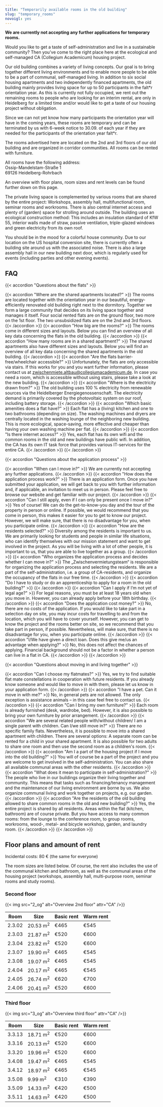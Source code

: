 ```yaml
---
title: "Temporarily available rooms in the old building"
slug: "temporary_rooms"
novoigl: yes
---
```


<p style="text-align:justify">
<div class="notification is-primary">
<!-- You want to move into one of our temporarily available rooms in April 2025?<br>As we are currently updating our application process, please use the application available under <a href="{{< relref "/wohnheim" >}}">Dorm</a> and state your interest in a temporarily available room in the corresponding line.<br>We are looking forward to meeting you!
</div> -->
<b>We are currently not accepting any further applications for temporary rooms.</b>

Would you like to get a taste of self-administration and live in a sustainable community? Then you've come to the right place here at the ecological and self-managed CA (Collegium Academicum) housing project.
    
Our old building combines a variety of living concepts. Our goal is to bring together different living environments and to enable more people to be able to be a part of communal, self-managed living. In addition to six social housing apartments and two independently financed apartments, the old building mainly provides living space for up to 50 participants in the falt*r orientation year. As this is currently not fully occupied, we rent out the remaining rooms to people who are looking for an interim rental, are only in Heidelberg for a limited time and/or would like to get a taste of our housing project without obligation.

Since we can not yet know how many participants the orientation year will have in the coming years, these rooms are temporary and can be terminated by us with 6-week notice to 30.09. of each year if they are needed for the participants of the orientation year falt*r.

The rooms advertised here are located on the 2nd and 3rd floors of our old building and are organized in corridor communities. All rooms can be rented with furniture.

All rooms have the following address: <br>
Ossip-Mandelstam-Straße 1 <br>
69126 Heidelberg-Rohrbach

An overview with floor plans, room sizes and rent levels can be found further down on this page.

The private living space is complemented by various rooms that are shared by the entire project: Workshops, assembly hall, multifunctional room, seminar rooms and workrooms. There is also central internet access and plenty of (garden) space for strolling around outside. The building uses an ecological construction method: This includes an insulation standard of KfW 55, interior walls made of straw, passive ventilation, triple-glazed windows and green electricity from its own roof.

You should be in the mood for a colorful house community. Due to our location on the US hospital conversion site, there is currently often a building site around us with the associated noise. There is also a large assembly hall in our new building next door, which is regularly used for events (including parties and other evening events).
</p>

<!--You would like to be part of our project and can imagine living here?

<div class="buttons is-centered">
    <a href="{{< relref "/bewerbung_befristet" >}}" class="button is-medium is-primary">
        <span class="icon">
            <i class="icon-home"></i>
        </span>
        <span>Then apply now!</span>
    </a>
</div> -->

## FAQ

{{< accordion "Questions about the flats" >}}

{{< accordion "Where are the shared apartments located?" >}}
The rooms are located together with the orientation year in our beautiful, energy-efficiently renovated old building right next to the dormitory. Together we form a large community that decides on its living space together and manages it itself. Four social rented flats are on the ground floor, two more on the 1st floor. The two unsubsidized flats are on the 2nd and 3rd floors.
{{< /accordion >}}
{{< accordion "How big are the rooms?" >}}
The rooms come in different sizes and layouts. Below you can find an overview of all key data concerning the flats in the old building.
{{< /accordion >}}
{{< accordion "How many rooms are in a shared apartment?" >}}
The shared apartments also have different sizes and layouts. Below you will find an overview of all key data concerning the shared apartments in the old building.
{{< /accordion >}}
{{< accordion "Are the flats barrier-free/wheelchair accessible?" >}}
Unfortunately, the flats are only accessible via stairs. If this works for you and you want further information, please contact us at zwischenmiete.altbau@collegiumacademicum.de. In case you need a room, which is accessible without using stairs, please take a look at the new building.
{{< /accordion >}}
{{< accordion "Where is the electricity drawn from?" >}}
The old building uses 100 % electricity from renewable sources via the Heidelberger Energiegenossenschaft. The electricity demand is primarily covered by the photovoltaic system on our roof, including battery storage.
{{< /accordion >}}
{{< accordion "Which basic amenities does a flat have?" >}}
Each flat has a (living) kitchen and one to two bathrooms (depending on size). The washing machines and dryers are centrally located in the washing lounge of the neighboring new building. This is more ecological, space-saving, more effective and cheaper than having your own washing machine per flat.
{{< /accordion >}}
{{< accordion "Is there internet access?" >}}
Yes, each flat has its own wifi and the common rooms in the old and new buildings have public wifi. In addition, the CA has its own IT task force that provides various IT-services for the entire CA.
{{< /accordion >}}
{{< /accordion >}}

{{< accordion "Questions about the application process" >}}

{{< accordion "When can I move in?" >}}
We are currently not accepting any further applications.
{{< /accordion >}}
{{< accordion "How does the application process work?" >}}
There is an application form. Once you have submitted your application, we will get back to you with further information and, if applicable, an invitation to meet us in person. Please feel free to browse our website and get familiar with our project.
{{< /accordion >}}
{{< accordion "Can I still apply, even if I can only be present once I move in?" >}}
Yes of course! We can do the get-to-know-you day and the tour of the property in person or online. If possible, we would recommend that you come in person, this makes it easier for you to get to know our project. However, we will make sure, that there is no disadvantage for you, when you participate online.
{{< /accordion >}}
{{< accordion "How are the residents selected?" >}}
Diversity among the residents is important to us. We are primarily looking for students and people in similar life situations, who can identify themselves with our mission statement and want to get involved in the project. As you will be living with a lot of other people, it is important to us, that you are able to live together as a group.
{{< /accordion >}}
{{< accordion "Who organizes the application process and decides whether I can move in?" >}}
The „Zwischenvermietungsteam“ is responsible for organizing the application process and selecting the residents. We are a part of the self-administration, i.e. a group of CA-residents, and organize the occupancy of the flats in our free time.
{{< /accordion >}}
{{< accordion "Do I have to study or do an apprenticeship to apply for a room in the old building?" >}}
{{< /accordion >}}
{{< accordion "Can I apply if I‘m not yet of legal age?" >}}
For legal reasons, you must be at least 18 years old when you move in. However, you can already apply before your 18th birthday.
{{< /accordion >}}
{{< accordion "Does the application cost money?" >}}
No, there are no costs of the application. If you would like to take part in a selection day on site, you may incur costs for travelling to and from the location, which you will have to cover yourself. However, you can get to know the project and the rooms better on site, so we recommend that you take part in person, if possible. Nevertheless, will make sure, that there is no disadvantage for you, when you participate online.
{{< /accordion >}}
{{< accordion "I/We have given a direct loan. Does this give me/us an advantage when applying?" >}}
No, this does not affect the chances of applying. Financial background should not be a factor in whether a person can live in a flat in CA.
{{< /accordion >}}
{{< /accordion >}}

{{< accordion "Questions about moving in and living together" >}}

{{< accordion "Can I choose my flatmates?" >}}
Yes, we try to find suitable flat mate constellations in cooperation with future residents. If you already know someone and would like to move in with them, please let us know in your application form.
{{< /accordion >}}
{{< accordion "I have a pet. Can it move in with me?" >}}
No, in general pets are not allowed. The only exception is assistance animals – in this case feel free to contact us.
{{< /accordion >}}
{{< accordion "Can I bring my own furniture?" >}}
Each room is already furnished (desk, wardrobe, bed). However, it is also possible to bring your own furniture by prior arrangement.
{{< /accordion >}}
{{< accordion "We are several related people with/without children/ I am a single parent with children. Can I/we still move in?" >}}
There are no specific family flats. Nevertheless, it is possible to move into a shared apartment with children. There are several options: A separate room can be rented for a child in your shared apartment. It is also possible for two adults to share one room and then use the second room as a children's room.
{{< /accordion >}}
{{< accordion "Am I a part of the housing project if I move into the old building?" >}}
You will of course be a part of the project and you are welcome to get involved in the self-administration. You can also share all available communal areas with the other residents.
{{< /accordion >}}
{{< accordion "What does it mean to participate in self-administration?" >}}
The people who live in our buildings organize their living together and community. This means that tasks such as financing/tenancy management and the maintenance of our living environment are borne by us. We also organize communal living and work together on projects, e.g. our garden.
{{< /accordion >}}
{{< accordion "Are the residents of the old building allowed to share common rooms in the old and new building?" >}}
Yes, the entire project is shared by all residents. Areas within the flat (kitchen, bathroom) are of course private. But you have access to many common rooms: from the lounge to the conference room, to group rooms, workrooms, wood-, metal- and bicycle workshop, garden, and laundry room.
{{< /accordion >}}
{{< /accordion >}}

## Floor plans and amount of rent

Incidental costs: 80 € (the same for everyone)

The room sizes are listed below. Of course, the rent also includes the use of the communal kitchen and bathroom, as well as the communal areas of the housing project (workshops, assembly hall, multi-purpose room, seminar rooms and study rooms).

### Second floor

{{< img src="2_og" alt="Overview 2nd floor" attr="CA" />}}

| Room | Size | Basic rent | Warm rent |
|--------------------------|----------------|------------------|--------------------------------------|
|2.3.02|20.53 m<sup>2</sup>|€465|€545|
|2.3.03|21.87 m<sup>2</sup>|€520|€600|
|2.3.04|23.82 m<sup>2</sup>|€520|€600|
|2.3.07|19.90 m<sup>2</sup>|€465|€545|
|2.3.08|19.07 m<sup>2</sup>|€465|€545|
|2.4.04|20.17 m<sup>2</sup>|€465|€545|
|2.4.05|26.74 m<sup>2</sup>|€620|€700|
|2.4.06|20.41 m<sup>2</sup>|€520|€600|

### Third floor

{{< img src="3_og" alt="Overview third floor" attr="CA" />}}

| Room | Size | Basic rent | Warm rent |
|--------------------------|----------------|------------------|--------------------------------------|
|3.3.13|18.71 m<sup>2</sup>|€520|€600|
|3.3.16|20.13 m<sup>2</sup>|€520|€600|
|3.3.20|19.96 m<sup>2</sup>|€520|€600|
|3.4.08|19.47 m<sup>2</sup>|€465|€545|
|3.4.12|18.97 m<sup>2</sup>|€465|€545|
|3.5.08| 9.99 m<sup>2</sup>|€310|€390|
|3.5.09|14.33 m<sup>2</sup>|€420|€500|
|3.5.11|14.63 m<sup>2</sup>|€420|€500|
